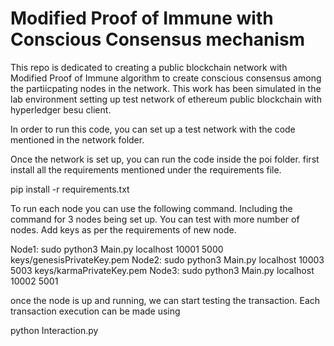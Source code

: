 # Modified Proof of Immune with Conscious Consensus mechanism
This repo is dedicated to creating a public blockchain network with Modified Proof of Immune  algorithm to create conscious consensus among the partiicpating nodes in the network.
This work has been simulated in the lab environment setting up test network of ethereum public blockchain with hyperledger besu client.

In order to run this code,  you can set up a test network with the code mentioned in the network folder.

Once the network is set up, you can run the code inside the poi folder. first install all the requirements mentioned under the requirements file.

pip install -r requirements.txt

To run each node you can use the following command. Including the command for 3 nodes being set up. You can test with more number of nodes. Add keys as per the requirements of new node.

Node1: sudo python3 Main.py localhost 10001 5000 keys/genesisPrivateKey.pem
Node2: sudo python3 Main.py localhost 10003 5003 keys/karmaPrivateKey.pem
Node3: sudo python3 Main.py localhost 10002 5001

once the node is up and running, we can start testing the transaction.
Each transaction execution can be made using

 python Interaction.py
